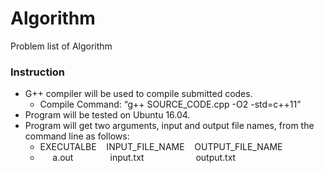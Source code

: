 # Algorithm
Problem list of Algorithm

### Instruction
- G++ compiler will be used to compile submitted codes.<br>
  - Compile Command: “g++ SOURCE_CODE.cpp -O2 -std=c++11”
- Program will be tested on Ubuntu 16.04.
- Program will get two arguments, input and output file names, from the command line as
follows:<br>
  - EXECUTALBE &nbsp;&nbsp; INPUT_FILE_NAME &nbsp;&nbsp; OUTPUT_FILE_NAME
  - &nbsp;&nbsp;&nbsp;&nbsp; a.out &nbsp;&nbsp;&nbsp;&nbsp;&nbsp;&nbsp;&nbsp;&nbsp;&nbsp;&nbsp;&nbsp;&nbsp;&nbsp; input.txt &nbsp;&nbsp;&nbsp;&nbsp;&nbsp;&nbsp;&nbsp;&nbsp;&nbsp;&nbsp;&nbsp;&nbsp;&nbsp;&nbsp;&nbsp;&nbsp;&nbsp;&nbsp;&nbsp; output.txt 
